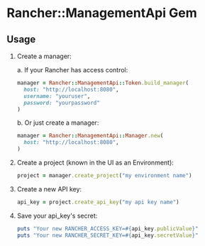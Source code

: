 # Rancher::ManagementApi Gem

## Usage

1. Create a manager:

    a. If your Rancher has access control:
    ```ruby
    manager = Rancher::ManagementApi::Token.build_manager(
      host: "http://localhost:8080",
      username: "youruser",
      password: "yourpassword"
    )
    ```

    b. Or just create a manager:
    ```ruby
    manager = Rancher::ManagementApi::Manager.new(
      host: "http://localhost:8080",
    )
    ```
        
2. Create a project (known in the UI as an Environment):
    ```ruby
    project = manager.create_project("my environment name")
    ```

3. Create a new API key:
    ```ruby
    api_key = project.create_api_key("my api key name")
    ```

4. Save your api_key's secret:
    ```ruby
    puts "Your new RANCHER_ACCESS_KEY=#{api_key.publicValue}"
    puts "Your new RANCHER_SECRET_KEY=#{api_key.secretValue}"
    ```
